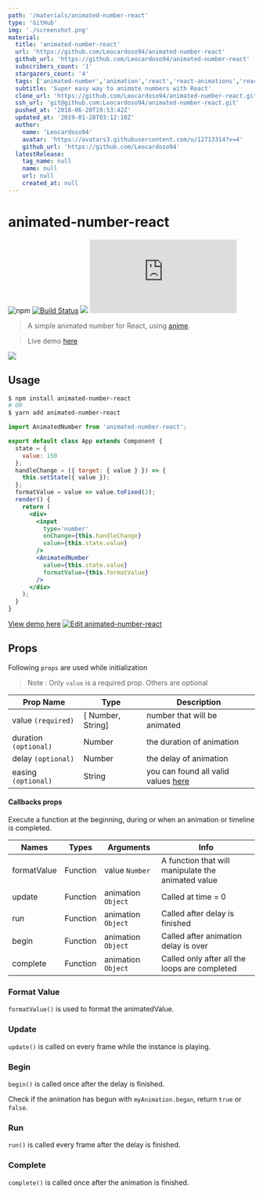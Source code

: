 ```yaml
---
path: '/materials/animated-number-react'
type: 'GitHub'
img: './screenshot.png'
material:
  title: 'animated-number-react'
  url: 'https://github.com/Leocardoso94/animated-number-react'
  github_url: 'https://github.com/Leocardoso94/animated-number-react'
  subscribers_count: '1'
  stargazers_count: '4'
  tags: ['animated-number','animation','react','react-animations','react-library','react-number-input']
  subtitle: 'Super easy way to animate numbers with React'
  clone_url: 'https://github.com/Leocardoso94/animated-number-react.git'
  ssh_url: 'git@github.com:Leocardoso94/animated-number-react.git'
  pushed_at: '2018-06-20T19:53:42Z'
  updated_at: '2019-01-28T03:12:10Z'
  author:
    name: 'Leocardoso94'
    avatar: 'https://avatars3.githubusercontent.com/u/12713314?v=4'
    github_url: 'https://github.com/Leocardoso94'
  latestRelease:
    tag_name: null
    name: null
    url: null
    created_at: null
---
```

# animated-number-react

![npm](https://img.shields.io/npm/dt/animated-number-react.svg) [![Build Status](https://travis-ci.org/Leocardoso94/animated-number-react.svg?branch=master)](https://travis-ci.org/Leocardoso94/animated-number-react) [![](https://data.jsdelivr.com/v1/package/npm/animated-number-react/badge)](https://www.jsdelivr.com/package/npm/animated-number-react) ![](http://img.badgesize.io/leocardoso94/animated-number-react/master/dist/AnimatedNumber.umd.min.js)

> A simple animated number for React, using [anime](https://github.com/juliangarnier/anime).

> Live demo [here](https://codesandbox.io/s/1z7nw5rnp3)

![](https://media.giphy.com/media/iMQAMgUSFrh7X2xBCZ/giphy.gif)

## Usage

```bash
$ npm install animated-number-react
# OR
$ yarn add animated-number-react
```

```jsx
import AnimatedNumber from 'animated-number-react';

export default class App extends Component {
  state = {
    value: 150
  };
  handleChange = ({ target: { value } }) => {
    this.setState({ value });
  };
  formatValue = value => value.toFixed(2);
  render() {
    return (
      <div>
        <input
          type='number'
          onChange={this.handleChange}
          value={this.state.value}
        />
        <AnimatedNumber
          value={this.state.value}
          formatValue={this.formatValue}
        />
      </div>
    );
  }
}
```

[View demo here](https://codesandbox.io/s/1z7nw5rnp3)
[![Edit animated-number-react](https://codesandbox.io/static/img/play-codesandbox.svg)](https://codesandbox.io/s/1z7nw5rnp3)

## Props

Following `props` are used while initialization

> Note : Only `value` is a required prop. Others are optional

| Prop Name             | Type              | Description                                                                                    |
| --------------------- | ----------------- | ---------------------------------------------------------------------------------------------- |
| value `(required)`    | [ Number, String] | number that will be animated                                                                   |
| duration `(optional)` | Number            | the duration of animation                                                                      |
| delay `(optional)`    | Number            | the delay of animation                                                                         |
| easing `(optional)`   | String            | you can found all valid values [here](https://github.com/juliangarnier/anime#easing-functions) |

#### Callbacks props

Execute a function at the beginning, during or when an animation or timeline is completed.

| Names       | Types    | Arguments          | Info                                               |
| ----------- | -------- | ------------------ | -------------------------------------------------- |
| formatValue | Function | value `Number`     | A function that will manipulate the animated value |
| update      | Function | animation `Object` | Called at time = 0                                 |
| run         | Function | animation `Object` | Called after delay is finished                     |
| begin       | Function | animation `Object` | Called after animation delay is over               |
| complete    | Function | animation `Object` | Called only after all the loops are completed      |

### Format Value

`formatValue()` is used to format the animatedValue.

### Update

`update()` is called on every frame while the instance is playing.

### Begin

`begin()` is called once after the delay is finished.

Check if the animation has begun with `myAnimation.began`, return `true` or `false`.

### Run

`run()` is called every frame after the delay is finished.

### Complete

`complete()` is called once after the animation is finished.
